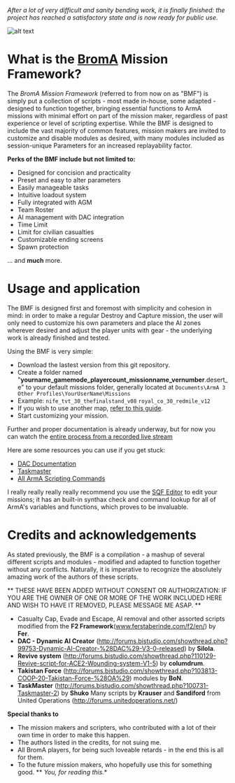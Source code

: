 *After a lot of very difficult and sanity bending work, it is finally finished: the project has reached a satisfactory state and is now ready for public use*.

![alt text](http://s29.postimg.org/ewobhzqjr/bromaframework.png)

# What is the [BromA](http://broma.co.uk) Mission Framework?

The *BromA Mission Framework* (referred to from now on as "BMF") is simply put a collection of scripts - most made in-house, some adapted - designed to function together, bringing essential functions to ArmA missions with minimal effort on part of the mission maker, regardless of past experience or level of scripting expertise.
While the BMF is designed to include the vast majority of common features, mission makers are invited to customize and disable modules as desired, with many modules included as session-unique Parameters for an increased replayability factor.

**Perks of the BMF include but not limited to:**

* Designed for concision and practicality
* Preset and easy to alter parameters
* Easily manageable tasks
* Intuitive loadout system
* Fully integrated with AGM
* Team Roster
* AI management with DAC integration
* Time Limit
* Limit for civilian casualties
* Customizable ending screens
* Spawn protection

... and **much** more.

# Usage and application

The BMF is designed first and foremost with simplicity and cohesion in mind: in order to make a regular Destroy and Capture mission, the user will only need to customize his own parameters and place the AI zones wherever desired and adjust the player units with gear - the underlying work is already finished and tested.

Using the BMF is very simple:


* Download the lastest version from this git repository.
* Create a folder named "**yourname_gamemode_playercount_missionname_vernumber**.desert_e" to your default missions folder, generally located at ```Documents\ArmA 3 Other Profiles\YourUserName\Missions```
* Example: ```nife_tvt_30_thefinalstand_v08``` ```royal_co_30_redmile_v12```
* If you wish to use another map, [refer to this guide](http://ferstaberinde.com/f2/en/index.php?title=Using_F2_with_other_islands).
* Start customizing your mission.

Further and proper documentation is already underway, but for now you can watch the [entire process from a recorded live stream](http://www.twitch.tv/neefay/b/539959948)

Here are some resources you can use if you get stuck:

* [DAC Documentation](https://www.mediafire.com/?h4j8g2hjqa9opog)
* [Taskmaster](http://forums.bistudio.com/showthread.php?100731-Taskmaster-2)
* [All ArmA Scripting Commands](http://community.bistudio.com/wiki/Scripting_Commands_by_Functionality)

I really really really really recommend you use the [SQF Editor](http://www.armaholic.com/page.php?id=14714) to edit your missions; it has an built-in synthax check and command lookup for all of ArmA's variables and functions, which proves to be invaluable.

# Credits and acknowledgements

As stated previously, the BMF is a compilation - a mashup of several different scripts and modules - modified and adapted to function together without any conflicts. Naturally, it is  imperative to recognize the absolutely amazing work of the authors of these scripts.

** THESE HAVE BEEN ADDED WITHOUT CONSENT OR AUTHORIZATION: IF YOU ARE THE OWNER OF ONE OR MORE OF THE WORK INCLUDED HERE AND WISH TO HAVE IT REMOVED, PLEASE MESSAGE ME ASAP. **

* Casualty Cap, Evade and Escape, AI removal and other assorted scripts modified from the **F2 Framework**(www.ferstaberinde.com/f2/en/) by **Fer**.
* **DAC - Dynamic AI Creator** (http://forums.bistudio.com/showthread.php?99753-Dynamic-AI-Creator-%28DAC%29-V3-0-released) by **Silola**.
* **Revive system** (http://forums.bistudio.com/showthread.php?110129-Revive-script-for-ACE2-Wounding-system-V1-5) by **columdrum**. 
* **Takistan Force** (http://forums.bistudio.com/showthread.php?103813-COOP-20-Takistan-Force-%28OA%29) modules by **BoN**.
* **TaskMaster** (http://forums.bistudio.com/showthread.php?100731-Taskmaster-2) by **Shuko**
Many scripts by **Krauser** and **Sandiford** from United Operations (http://forums.unitedoperations.net/)

**Special thanks to**

* The mission makers and scripters, who contributed with a lot of their own time in order to make this happen.
* The authors listed in the credits, for not suing me.
* All BromA players, for being such loveable retards - in the end this is all for them.
* To the future mission makers, who hopefully use this for something good.
** *You, for reading this.**
